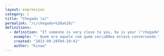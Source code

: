 ```yaml
---
layout: expression
category: c
title: "Chegado (a)"
permalink: "/c/chegado+%28a%29/"
definitions:
  - definition: "If someone is very close to you, he is your \"chegado\"."
    example: "- Quem era aquele com quem voc\u00ea estava conversando.\n- Ah, s\u00f3 um chegado meu dos tempos da faculdade."
    created: "2013-09-29T04:19:41"
    author: "kinow"
---
```

